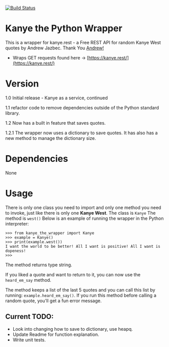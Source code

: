 [![Build Status](https://travis-ci.com/AlbertUlysses/Kanye_the_Wrapper.svg?branch=master)](https://travis-ci.com/AlbertUlysses/Kanye_the_Wrapper)
# Kanye the Python Wrapper
This is a wrapper for kanye.rest - a Free REST API for random Kanye West quotes by Andrew Jazbec.
Thank You [Andrew!](https://github.com/ajzbc)

* Wraps GET requests found here -> [https://kanye.rest/](https://kanye.rest/)

# Version
1.0 Initial release - Kanye as a service, continued

1.1 refactor code to remove dependencies outside of the Python standard library.

1.2  Now has a built in feature that saves quotes.

1.2.1 The wrapper now uses a dictionary to save quotes. It has also has a new method to manage the dictionary size. 

# Dependencies
None

# Usage

There is only one class you need to import and only one method you need to invoke, just like there is only one **Kanye West**.
The class is `Kanye` 
The method is `west()`
Below is an example of running the wrapper in the Python interpreter:

```
>>> from kanye_the_wrapper import Kanye
>>> example = Kanye()
>>> print(example.west())
I want the world to be better! All I want is positive! All I want is dopeness!
>>> 
```

The method returns type string.

If you liked a quote and want to return to it, you can now use the `heard_em_say` method.

The method keeps a list of the last 5 quotes and you can call this list by running: 
`example.heard_em_say()`. 
If you run this method before calling a random quote, you'll get a fun error message.

## Current TODO: 

* Look into changing how to save to dictionary, use heapq.
* Update Readme for function explanation.
* Write unit tests.
